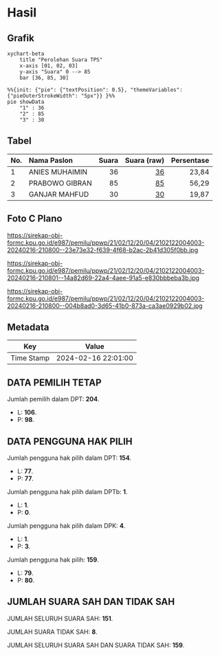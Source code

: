 # Hasil

## Grafik

```mermaid
xychart-beta
    title "Perolehan Suara TPS"
    x-axis [01, 02, 03]
    y-axis "Suara" 0 --> 85
    bar [36, 85, 30]
```

```mermaid
%%{init: {"pie": {"textPosition": 0.5}, "themeVariables": {"pieOuterStrokeWidth": "5px"}} }%%
pie showData
    "1" : 36
    "2" : 85
    "3" : 30
```

## Tabel

| No. | Nama Paslon    | Suara | Suara (raw) | Persentase |
|:--- |:-------------- | -----:| -----------:| ----------:|
| 1   | ANIES MUHAIMIN | 36    | [36][p-1]   | 23,84      |
| 2   | PRABOWO GIBRAN | 85    | [85][p-2]   | 56,29      |
| 3   | GANJAR MAHFUD  | 30    | [30][p-3]   | 19,87      |


[p-1]: https://github.com/gigit-pemilu/pemilu-2024-21-kepulauan-riau/blob/main/pilpres/hitung-suara/sub/21-kepulauan-riau/sub/02-karimun/sub/12-belat/sub/2004-sei-asam/sub/003-tps/sub/paslon-1.txt
[p-2]: https://github.com/gigit-pemilu/pemilu-2024-21-kepulauan-riau/blob/main/pilpres/hitung-suara/sub/21-kepulauan-riau/sub/02-karimun/sub/12-belat/sub/2004-sei-asam/sub/003-tps/sub/paslon-2.txt
[p-3]: https://github.com/gigit-pemilu/pemilu-2024-21-kepulauan-riau/blob/main/pilpres/hitung-suara/sub/21-kepulauan-riau/sub/02-karimun/sub/12-belat/sub/2004-sei-asam/sub/003-tps/sub/paslon-3.txt

## Foto C Plano

https://sirekap-obj-formc.kpu.go.id/e987/pemilu/ppwp/21/02/12/20/04/2102122004003-20240216-210800--23e73e32-f639-4f68-b2ac-2b41d305f0bb.jpg

https://sirekap-obj-formc.kpu.go.id/e987/pemilu/ppwp/21/02/12/20/04/2102122004003-20240216-210801--14a82d69-22a4-4aee-91a5-e830bbbeba3b.jpg

https://sirekap-obj-formc.kpu.go.id/e987/pemilu/ppwp/21/02/12/20/04/2102122004003-20240216-210800--004b8ad0-3d65-41b0-873a-ca3ae0929b02.jpg


## Metadata

| Key        | Value               |
| ---------- | ------------------- |
| Time Stamp | 2024-02-16 22:01:00 |


## DATA PEMILIH TETAP

Jumlah pemilih dalam DPT: **204**.
 * L: **106**.
 * P: **98**.

## DATA PENGGUNA HAK PILIH

Jumlah pengguna hak pilih dalam DPT: **154**.
 * L: **77**.
 * P: **77**.

Jumlah pengguna hak pilih dalam DPTb: **1**.
 * L: **1**.
 * P: **0**.

Jumlah pengguna hak pilih dalam DPK: **4**.
 * L: **1**.
 * P: **3**.

Jumlah pengguna hak pilih: **159**.
 * L: **79**.
 * P: **80**.

## JUMLAH SUARA SAH DAN TIDAK SAH

JUMLAH SELURUH SUARA SAH: **151**.

JUMLAH SUARA TIDAK SAH: **8**.

JUMLAH SELURUH SUARA SAH DAN SUARA TIDAK SAH: **159**.


